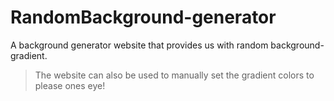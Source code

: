 # RandomBackground-generator

A background generator website that provides us with random background-gradient.
> The website can also be used to manually set the gradient colors to please ones eye!
